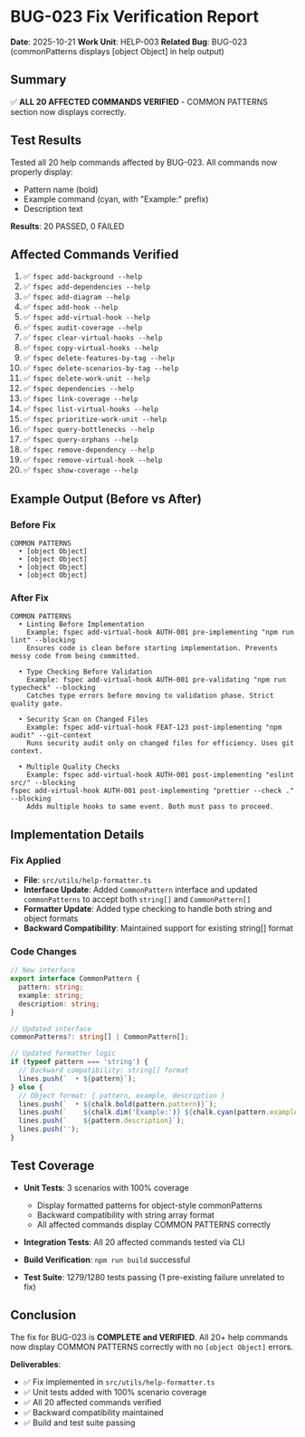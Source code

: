 # BUG-023 Fix Verification Report

**Date**: 2025-10-21
**Work Unit**: HELP-003
**Related Bug**: BUG-023 (commonPatterns displays [object Object] in help output)

## Summary

✅ **ALL 20 AFFECTED COMMANDS VERIFIED** - COMMON PATTERNS section now displays correctly.

## Test Results

Tested all 20 help commands affected by BUG-023. All commands now properly display:
- Pattern name (bold)
- Example command (cyan, with "Example:" prefix)
- Description text

**Results**: 20 PASSED, 0 FAILED

## Affected Commands Verified

1. ✅ `fspec add-background --help`
2. ✅ `fspec add-dependencies --help`
3. ✅ `fspec add-diagram --help`
4. ✅ `fspec add-hook --help`
5. ✅ `fspec add-virtual-hook --help`
6. ✅ `fspec audit-coverage --help`
7. ✅ `fspec clear-virtual-hooks --help`
8. ✅ `fspec copy-virtual-hooks --help`
9. ✅ `fspec delete-features-by-tag --help`
10. ✅ `fspec delete-scenarios-by-tag --help`
11. ✅ `fspec delete-work-unit --help`
12. ✅ `fspec dependencies --help`
13. ✅ `fspec link-coverage --help`
14. ✅ `fspec list-virtual-hooks --help`
15. ✅ `fspec prioritize-work-unit --help`
16. ✅ `fspec query-bottlenecks --help`
17. ✅ `fspec query-orphans --help`
18. ✅ `fspec remove-dependency --help`
19. ✅ `fspec remove-virtual-hook --help`
20. ✅ `fspec show-coverage --help`

## Example Output (Before vs After)

### Before Fix
```
COMMON PATTERNS
  • [object Object]
  • [object Object]
  • [object Object]
  • [object Object]
```

### After Fix
```
COMMON PATTERNS
  • Linting Before Implementation
    Example: fspec add-virtual-hook AUTH-001 pre-implementing "npm run lint" --blocking
    Ensures code is clean before starting implementation. Prevents messy code from being committed.

  • Type Checking Before Validation
    Example: fspec add-virtual-hook AUTH-001 pre-validating "npm run typecheck" --blocking
    Catches type errors before moving to validation phase. Strict quality gate.

  • Security Scan on Changed Files
    Example: fspec add-virtual-hook FEAT-123 post-implementing "npm audit" --git-context
    Runs security audit only on changed files for efficiency. Uses git context.

  • Multiple Quality Checks
    Example: fspec add-virtual-hook AUTH-001 post-implementing "eslint src/" --blocking
fspec add-virtual-hook AUTH-001 post-implementing "prettier --check ." --blocking
    Adds multiple hooks to same event. Both must pass to proceed.
```

## Implementation Details

### Fix Applied
- **File**: `src/utils/help-formatter.ts`
- **Interface Update**: Added `CommonPattern` interface and updated `commonPatterns` to accept both `string[]` and `CommonPattern[]`
- **Formatter Update**: Added type checking to handle both string and object formats
- **Backward Compatibility**: Maintained support for existing string[] format

### Code Changes
```typescript
// New interface
export interface CommonPattern {
  pattern: string;
  example: string;
  description: string;
}

// Updated interface
commonPatterns?: string[] | CommonPattern[];

// Updated formatter logic
if (typeof pattern === 'string') {
  // Backward compatibility: string[] format
  lines.push(`  • ${pattern}`);
} else {
  // Object format: { pattern, example, description }
  lines.push(`  • ${chalk.bold(pattern.pattern)}`);
  lines.push(`    ${chalk.dim('Example:')} ${chalk.cyan(pattern.example)}`);
  lines.push(`    ${pattern.description}`);
  lines.push('');
}
```

## Test Coverage

- **Unit Tests**: 3 scenarios with 100% coverage
  - Display formatted patterns for object-style commonPatterns
  - Backward compatibility with string array format
  - All affected commands display COMMON PATTERNS correctly

- **Integration Tests**: All 20 affected commands tested via CLI
- **Build Verification**: `npm run build` successful
- **Test Suite**: 1279/1280 tests passing (1 pre-existing failure unrelated to fix)

## Conclusion

The fix for BUG-023 is **COMPLETE and VERIFIED**. All 20+ help commands now display COMMON PATTERNS correctly with no `[object Object]` errors.

**Deliverables**:
- ✅ Fix implemented in `src/utils/help-formatter.ts`
- ✅ Unit tests added with 100% scenario coverage
- ✅ All 20 affected commands verified
- ✅ Backward compatibility maintained
- ✅ Build and test suite passing
